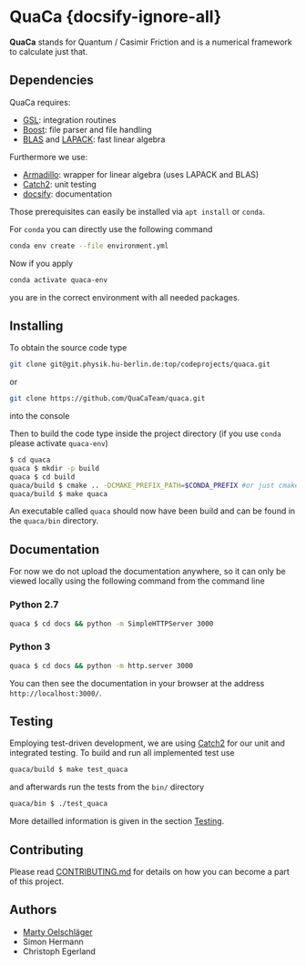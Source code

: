 # QuaCa {docsify-ignore-all}
**QuaCa** stands for Quantum / Casimir Friction and is a numerical framework to calculate just that.

## Dependencies
QuaCa requires:

* [GSL](https://www.gnu.org/software/gsl/): integration routines
* [Boost](https://www.boost.org/): file parser and file handling
* [BLAS](http://www.netlib.org/blas/) and [LAPACK](http://www.netlib.org/lapack/): fast linear algebra

Furthermore we use:
* [Armadillo](http://arma.sourceforge.net/): wrapper for linear algebra (uses LAPACK and BLAS)
* [Catch2](https://github.com/catchorg/Catch2): unit testing
* [docsify](https://docsify.js.org): documentation

Those prerequisites can easily be installed via `apt install` or `conda`.

For `conda` you can directly use the following command
```bash
conda env create --file environment.yml
```
Now if you apply
```bash
conda activate quaca-env
```
you are in the correct environment with all needed packages.

## Installing
To obtain the source code type
```bash
git clone git@git.physik.hu-berlin.de:top/codeprojects/quaca.git
```
or
```bash
git clone https://github.com/QuaCaTeam/quaca.git
```
into the console

Then to build the code type inside the project directory (if you use `conda` please activate `quaca-env`)
```bash
$ cd quaca
quaca $ mkdir -p build
quaca $ cd build
quaca/build $ cmake .. -DCMAKE_PREFIX_PATH=$CONDA_PREFIX #or just cmake .. if you don't use conda
quaca/build $ make quaca
```

An executable called `quaca` should now have been build and can be found in the `quaca/bin` directory.

## Documentation
For now we do not upload the documentation anywhere, so it can only be viewed locally using the following command from the command line
### Python 2.7
```bash
quaca $ cd docs && python -m SimpleHTTPServer 3000
```
### Python 3
```bash
quaca $ cd docs && python -m http.server 3000
```

You can then see the documentation in your browser at the address `http://localhost:3000/`.

## Testing
Employing test-driven development, we are using [Catch2](https://github.com/catchorg/Catch2) for our unit and integrated testing.
To build and run all implemented test use
```bash
quaca/build $ make test_quaca
```
and afterwards run the tests from the `bin/` directory
```bash
quaca/bin $ ./test_quaca
```
More detailled information is given in the section [Testing](dev/testing.md).
## Contributing
Please read [CONTRIBUTING.md](CONTRIBUTING.md) for details on how you can become a part of this project.

## Authors
- [Marty Oelschläger](mailto:myoel@posteo.de)
- Simon Hermann
- Christoph Egerland
